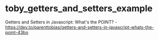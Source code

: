 # toby_getters_and_setters_example
 Getters and Setters in Javascript: What's the POINT? -  https://dev.to/parenttobias/getters-and-setters-in-javascript-whats-the-point-43bo

